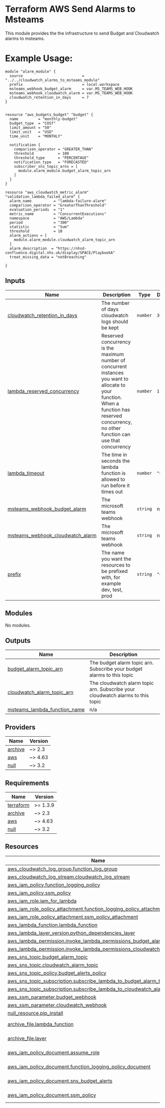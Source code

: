<!-- BEGIN_TF_DOCS -->
# Terraform AWS Send Alarms to Msteams
This module provides the the infrastructure to send Budget and Cloudwatch alarms to msteams.

# Example Usage:

```hcl
module "alarm_module" {
  source                           = "../../cloudwatch_alarms_to_msteams_module"
  prefix                           = local.workspace
  msteams_webhook_budget_alarm     = var.MS_TEAMS_WEB_HOOK
  msteams_webhook_cloudwatch_alarm = var.MS_TEAMS_WEB_HOOK
  cloudwatch_retention_in_days     = 7
}


resource "aws_budgets_budget" "budget" {
  name         = "monthly-budget"
  budget_type  = "COST"
  limit_amount = "50"
  limit_unit   = "USD"
  time_unit    = "MONTHLY"

  notification {
    comparison_operator = "GREATER_THAN"
    threshold           = 100
    threshold_type      = "PERCENTAGE"
    notification_type   = "FORECASTED"
    subscriber_sns_topic_arns = [
      module.alarm_module.budget_alarm_topic_arn
    ]
  }
}

resource "aws_cloudwatch_metric_alarm" "validation_lambda_failed_alarm" {
  alarm_name          = "lambda-failure-alarm"
  comparison_operator = "GreaterThanThreshold"
  evaluation_periods  = "1"
  metric_name         = "ConcurrentExecutions"
  namespace           = "AWS/Lambda"
  period              = "300"
  statistic           = "Sum"
  threshold           = 10
  alarm_actions = [
    module.alarm_module.cloudwatch_alarm_topic_arn
  ]
  alarm_description  = "https://nhsd-confluence.digital.nhs.uk/display/SPACE/PlaybookA"
  treat_missing_data = "notBreaching"

}
```

## Inputs

| Name | Description | Type | Default | Required |
|------|-------------|------|---------|:--------:|
| <a name="input_cloudwatch_retention_in_days"></a> [cloudwatch\_retention\_in\_days](#input\_cloudwatch\_retention\_in\_days) | The number of days cloudwatch logs should be kept | `number` | `365` | no |
| <a name="input_lambda_reserved_concurrency"></a> [lambda\_reserved\_concurrency](#input\_lambda\_reserved\_concurrency) | Reserved concurrency is the maximum number of concurrent instances you want to allocate to your function. When a function has reserved concurrency, no other function can use that concurrency | `number` | `1` | no |
| <a name="input_lambda_timeout"></a> [lambda\_timeout](#input\_lambda\_timeout) | The time in seconds the lambda function is allowed to run before it times out | `number` | `"60"` | no |
| <a name="input_msteams_webhook_budget_alarm"></a> [msteams\_webhook\_budget\_alarm](#input\_msteams\_webhook\_budget\_alarm) | The microsoft teams webhook | `string` | n/a | yes |
| <a name="input_msteams_webhook_cloudwatch_alarm"></a> [msteams\_webhook\_cloudwatch\_alarm](#input\_msteams\_webhook\_cloudwatch\_alarm) | The microsoft teams webhook | `string` | n/a | yes |
| <a name="input_prefix"></a> [prefix](#input\_prefix) | The name you want the resources to be prefixed with, for example dev, test, prod | `string` | `"dev"` | no |
## Modules

No modules.
## Outputs

| Name | Description |
|------|-------------|
| <a name="output_budget_alarm_topic_arn"></a> [budget\_alarm\_topic\_arn](#output\_budget\_alarm\_topic\_arn) | The budget alarm topic arn. Subscribe your budget alarms to this topic |
| <a name="output_cloudwatch_alarm_topic_arn"></a> [cloudwatch\_alarm\_topic\_arn](#output\_cloudwatch\_alarm\_topic\_arn) | The cloudwatch alarm topic arn. Subscribe your cloudwatch alarms to this topic |
| <a name="output_msteams_lambda_function_name"></a> [msteams\_lambda\_function\_name](#output\_msteams\_lambda\_function\_name) | n/a |
## Providers

| Name | Version |
|------|---------|
| <a name="provider_archive"></a> [archive](#provider\_archive) | ~> 2.3 |
| <a name="provider_aws"></a> [aws](#provider\_aws) | ~> 4.63 |
| <a name="provider_null"></a> [null](#provider\_null) | ~> 3.2 |
## Requirements

| Name | Version |
|------|---------|
| <a name="requirement_terraform"></a> [terraform](#requirement\_terraform) | >= 1.3.9 |
| <a name="requirement_archive"></a> [archive](#requirement\_archive) | ~> 2.3 |
| <a name="requirement_aws"></a> [aws](#requirement\_aws) | ~> 4.63 |
| <a name="requirement_null"></a> [null](#requirement\_null) | ~> 3.2 |
## Resources

| Name | Type |
|------|------|
| [aws_cloudwatch_log_group.function_log_group](https://registry.terraform.io/providers/hashicorp/aws/latest/docs/resources/cloudwatch_log_group) | resource |
| [aws_cloudwatch_log_stream.cloudwatch_log_stream](https://registry.terraform.io/providers/hashicorp/aws/latest/docs/resources/cloudwatch_log_stream) | resource |
| [aws_iam_policy.function_logging_policy](https://registry.terraform.io/providers/hashicorp/aws/latest/docs/resources/iam_policy) | resource |
| [aws_iam_policy.ssm_policy](https://registry.terraform.io/providers/hashicorp/aws/latest/docs/resources/iam_policy) | resource |
| [aws_iam_role.iam_for_lambda](https://registry.terraform.io/providers/hashicorp/aws/latest/docs/resources/iam_role) | resource |
| [aws_iam_role_policy_attachment.function_logging_policy_attachment](https://registry.terraform.io/providers/hashicorp/aws/latest/docs/resources/iam_role_policy_attachment) | resource |
| [aws_iam_role_policy_attachment.ssm_policy_attachment](https://registry.terraform.io/providers/hashicorp/aws/latest/docs/resources/iam_role_policy_attachment) | resource |
| [aws_lambda_function.lambda_function](https://registry.terraform.io/providers/hashicorp/aws/latest/docs/resources/lambda_function) | resource |
| [aws_lambda_layer_version.python_dependencies_layer](https://registry.terraform.io/providers/hashicorp/aws/latest/docs/resources/lambda_layer_version) | resource |
| [aws_lambda_permission.invoke_lambda_permissions_budget_alarm_topic](https://registry.terraform.io/providers/hashicorp/aws/latest/docs/resources/lambda_permission) | resource |
| [aws_lambda_permission.invoke_lambda_permissions_cloudwatch_alarm_topic](https://registry.terraform.io/providers/hashicorp/aws/latest/docs/resources/lambda_permission) | resource |
| [aws_sns_topic.budget_alarm_topic](https://registry.terraform.io/providers/hashicorp/aws/latest/docs/resources/sns_topic) | resource |
| [aws_sns_topic.cloudwatch_alarm_topic](https://registry.terraform.io/providers/hashicorp/aws/latest/docs/resources/sns_topic) | resource |
| [aws_sns_topic_policy.budget_alerts_policy](https://registry.terraform.io/providers/hashicorp/aws/latest/docs/resources/sns_topic_policy) | resource |
| [aws_sns_topic_subscription.subscribe_lambda_to_budget_alarm_topic](https://registry.terraform.io/providers/hashicorp/aws/latest/docs/resources/sns_topic_subscription) | resource |
| [aws_sns_topic_subscription.subscribe_lambda_to_cloudwatch_alarm_topic](https://registry.terraform.io/providers/hashicorp/aws/latest/docs/resources/sns_topic_subscription) | resource |
| [aws_ssm_parameter.budget_webhook](https://registry.terraform.io/providers/hashicorp/aws/latest/docs/resources/ssm_parameter) | resource |
| [aws_ssm_parameter.cloudwatch_webhook](https://registry.terraform.io/providers/hashicorp/aws/latest/docs/resources/ssm_parameter) | resource |
| [null_resource.pip_install](https://registry.terraform.io/providers/hashicorp/null/latest/docs/resources/resource) | resource |
| [archive_file.lambda_function](https://registry.terraform.io/providers/hashicorp/archive/latest/docs/data-sources/file) | data source |
| [archive_file.layer](https://registry.terraform.io/providers/hashicorp/archive/latest/docs/data-sources/file) | data source |
| [aws_iam_policy_document.assume_role](https://registry.terraform.io/providers/hashicorp/aws/latest/docs/data-sources/iam_policy_document) | data source |
| [aws_iam_policy_document.function_logging_policy_document](https://registry.terraform.io/providers/hashicorp/aws/latest/docs/data-sources/iam_policy_document) | data source |
| [aws_iam_policy_document.sns_budget_alerts](https://registry.terraform.io/providers/hashicorp/aws/latest/docs/data-sources/iam_policy_document) | data source |
| [aws_iam_policy_document.ssm_policy](https://registry.terraform.io/providers/hashicorp/aws/latest/docs/data-sources/iam_policy_document) | data source |
<!-- END_TF_DOCS -->